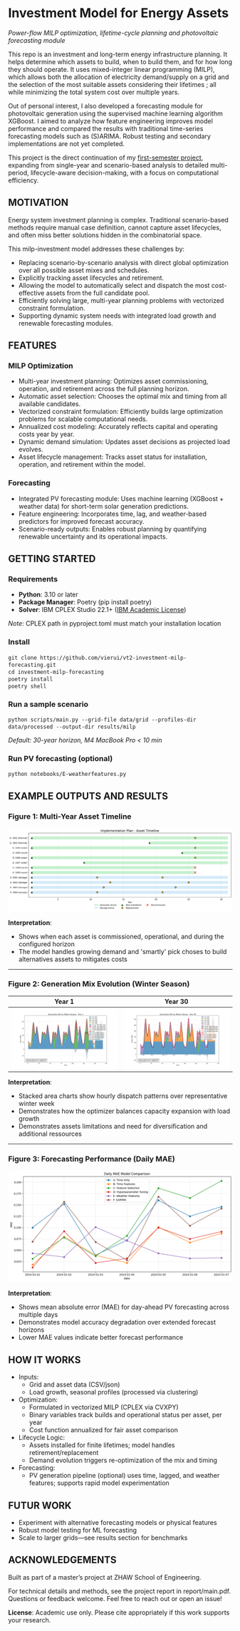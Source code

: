 
# Investment Model for Energy Assets
_Power-flow MILP optimization, lifetime-cycle planning and photovoltaic forecasting module_


This repo is an investment and long-term energy infrastructure planning. It helps determine which assets to build, when to build them, and for how long they should operate. It uses mixed-integer linear programming (MILP), which allows both the allocation of electricity demand/supply on a grid and the selection of the most suitable assets considering their lifetimes ; all while minimizing the total system cost over multiple years.

Out of personal interest, I also developed a forecasting module for photovoltaic generation using the supervised machine learning algorithm XGBoost. I aimed to analyze how feature engineering improves model performance and compared the results with traditional time-series forecasting models such as (S)ARIMA. Robust testing and secondary implementations are not yet completed.

This project is the direct continuation of my [first-semester project](https://github.com/vierui/vt1-energy-investment-model), expanding from single-year and scenario-based analysis to detailed multi-period, lifecycle-aware decision-making, with a focus on computational efficiency.

## MOTIVATION
Energy system investment planning is complex. Traditional scenario-based methods require manual case definition, cannot capture asset lifecycles, and often miss better solutions hidden in the combinatorial space.

This milp-investment model addresses these challenges by:
- Replacing scenario-by-scenario analysis with direct global optimization over all possible asset mixes and schedules.
- Explicitly tracking asset lifecycles and retirement.
- Allowing the model to automatically select and dispatch the most cost-effective assets from the full candidate pool.
- Efficiently solving large, multi-year planning problems with vectorized constraint formulation.
- Supporting dynamic system needs with integrated load growth and renewable forecasting modules.

## FEATURES
### MILP Optimization
- Multi-year investment planning: Optimizes asset commissioning, operation, and retirement across the full planning horizon.
- Automatic asset selection: Chooses the optimal mix and timing from all available candidates.
- Vectorized constraint formulation: Efficiently builds large optimization problems for scalable computational needs.
- Annualized cost modeling: Accurately reflects capital and operating costs year by year.
- Dynamic demand simulation: Updates asset decisions as projected load evolves.
- Asset lifecycle management: Tracks asset status for installation, operation, and retirement within the model.

### Forecasting
- Integrated PV forecasting module: Uses machine learning (XGBoost + weather data) for short-term solar generation predictions.
- Feature engineering: Incorporates time, lag, and weather-based predictors for improved forecast accuracy.
- Scenario-ready outputs: Enables robust planning by quantifying renewable uncertainty and its operational impacts.

## GETTING STARTED
### Requirements
- **Python**: 3.10 or later
- **Package Manager**: Poetry (pip install poetry)
- **Solver**: IBM CPLEX Studio 22.1+ ([IBM Academic License](https://www.ibm.com/academic))

*Note*: CPLEX path in pyproject.toml must match your installation location

### Install
```
git clone https://github.com/vierui/vt2-investment-milp-forecasting.git
cd investment-milp-forecasting
poetry install
poetry shell
```
### Run a sample scenario
```
python scripts/main.py --grid-file data/grid --profiles-dir data/processed --output-dir results/milp
```
_Default: 30-year horizon, M4 MacBook Pro < 10 min_

### Run PV forecasting (optional)
```
python notebooks/E-weatherfeatures.py
```

## EXAMPLE OUTPUTS AND RESULTS
### Figure 1: Multi-Year Asset Timeline
![Asset Timeline](results/milp/asset_timeline.png)

**Interpretation**:
- Shows when each asset is commissioned, operational, and during the configured horizon
- The model handles growing demand and 'smartly' pick choses to build alternatives assets to mitigates costs

---

### Figure 2: Generation Mix Evolution (Winter Season)

| Year 1 | Year 30 |
|--------|---------|
| ![Winter Mix Year 1](results/milp/winter_mix_year1.png) | ![Winter Mix Year 30](results/milp/winter_mix_year30.png) |

**Interpretation**:
- Stacked area charts show hourly dispatch patterns over representative winter week
- Demonstrates how the optimizer balances capacity expansion with load growth
- Demonstrates assets limitations and need for diversification and additional ressources

---

### Figure 3: Forecasting Performance (Daily MAE)
![Daily MAE](results/forecasting/mae-daily.png)

**Interpretation**:
- Shows mean absolute error (MAE) for day-ahead PV forecasting across multiple days
- Demonstrates model accuracy degradation over extended forecast horizons
- Lower MAE values indicate better forecast performance

## HOW IT WORKS 
- Inputs:
   - Grid and asset data (CSV/json)
   - Load growth, seasonal profiles (processed via clustering)
- Optimization:
   - Formulated in vectorized MILP (CPLEX via CVXPY)
   - Binary variables track builds and operational status per asset, per year
   - Cost function annualized for fair asset comparison
- Lifecycle Logic:
   - Assets installed for finite lifetimes; model handles retirement/replacement
   - Demand evolution triggers re-optimization of the mix and timing
- Forecasting:
   - PV generation pipeline (optional) uses time, lagged, and weather features; supports rapid model experimentation

## FUTUR WORK 
- Experiment with alternative forecasting models or physical features 
- Robust model testing for ML forecasting
- Scale to larger grids—see results section for benchmarks

## ACKNOWLEDGEMENTS
Built as part of a master’s project at ZHAW School of Engineering.

For technical details and methods, see the project report in report/main.pdf. Questions or feedback welcome. Feel free to reach out or open an issue!

**License**: Academic use only. Please cite appropriately if this work supports your research.